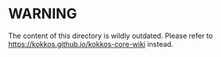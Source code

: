 # WARNING
The content of this directory is wildly outdated.
Please refer to https://kokkos.github.io/kokkos-core-wiki instead.
